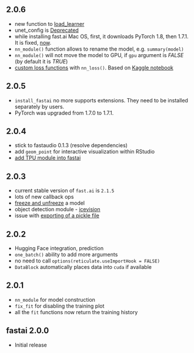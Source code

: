 
## 2.0.6

- new function to [load_learner](https://github.com/EagerAI/fastai/issues/115)
- unet_config is [Deprecated](https://github.com/EagerAI/fastai/issues/128)
- while installing fast.ai Mac OS, first, it downloads PyTorch 1.8, then 1.7.1. It is fixed, [now](https://github.com/EagerAI/fastai/issues/129).
- ```nn_module()``` function allows to rename the model, e.g. ```summary(model)```
- ```nn_module()``` will not move the model to GPU, if ```gpu``` argument is *FALSE* (by default it is *TRUE*)
- [custom loss functions](https://github.com/EagerAI/fastai/pull/132) with ```nn_loss()```. Based on [Kaggle notebook](https://www.kaggle.com/bigironsphere/loss-function-library-keras-pytorch)

## 2.0.5 

- ```install_fastai``` no more supports extensions. They need to be installed separately by users.
- PyTorch was upgraded from 1.7.0 to 1.7.1.

## 2.0.4 

* stick to fastaudio 0.1.3 (resolve dependencies)
* add ```geom_point``` for interactive visualization within RStudio
* [add TPU module into fastai](https://colab.research.google.com/drive/1PiBECDM552No-5apVIB8LqUSdSqqJSi-?usp=sharing)

## 2.0.3 

* current stable version of ```fast.ai``` is ```2.1.5```
* lots of new callback ops
* [freeze and unfreeze](https://github.com/EagerAI/fastai/pull/86) a model
* object detection module - [icevision](https://github.com/EagerAI/fastai/issues/89)
* issue with [exporting of a pickle file](https://github.com/EagerAI/fastai/issues/106)

## 2.0.2 

* Hugging Face integration, prediction
* ```one_batch()``` ability to add more arguments
* no need to call ```options(reticulate.useImportHook = FALSE)```
* ```DataBlock``` automatically places data into ```cuda``` if available


## 2.0.1

* ```nn_module``` for model construction
* ```fix_fit``` for disabling the training plot
* all the ```fit``` functions now return the training history


## fastai 2.0.0

* Initial release



